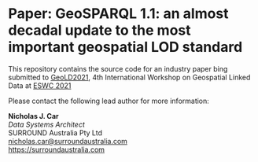 # Paper: GeoSPARQL 1.1: an almost decadal update to the most important geospatial LOD standard
This repository contains the source code for an industry paper bing submitted to [GeoLD2021](https://dice-group.github.io/GeoLD2021/), 4th International Workshop on Geospatial Linked Data at [ESWC 2021](https://2021.eswc-conferences.org/)

Please contact the following lead author for more information:

**Nicholas J. Car**  
*Data Systems Architect*  
SURROUND Australia Pty Ltd  
<nicholas.car@surroundaustralia.com>  
<https://surroundaustralia.com>